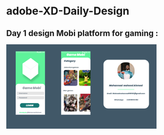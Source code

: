 # adobe-XD-Daily-Design

## Day 1 design Mobi platform for gaming :

<img src="./Design/design2.png" width="400px"/>
